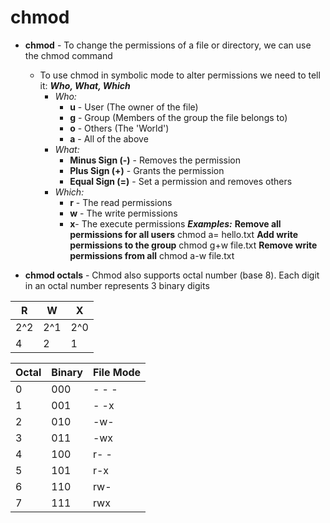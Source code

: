 # chmod

- **chmod** - To change the permissions of a file or directory, we can use the chmod command
	- To use chmod in symbolic mode to alter permissions we need to tell it: ***Who, What, Which***
		- *Who:*
			- **u** - User (The owner of the file)
			- **g** - Group (Members of the group the file belongs to)
			- **o** - Others (The 'World')
			- **a** - All of the above
		- *What:*
			- **Minus Sign (-)** - Removes the permission
			- **Plus Sign (+)** - Grants the permission
			- **Equal Sign (=)** - Set a permission and removes others
		- *Which:*
			- **r** - The read permissions
			- **w** - The write permissions
			- **x**- The execute permissions
	***Examples:***
	**Remove all permissions for all users**
	chmod a= hello.txt
	**Add write permissions to the group**
	chmod g+w file.txt
	**Remove write permissions from all**
	chmod a-w file.txt

- **chmod octals** - Chmod also supports octal number (base 8). Each digit in an octal number represents 3 binary digits

|R  | W  | X  |
|--|--|--|
| 2^2| 2^1 |2^0 |
|  4| 2 | 1 |

|Octal  | Binary  | File Mode  |
|--|--|--|
|  0| 000 | - - - |
|  1| 001 | - -x |
|  2|  010| -w- |
|  3|  011| -wx |
|  4|  100| r- - |
|  5| 101 |r-x |
|  6|110  |rw-  |
|  7| 111  |rwx  |